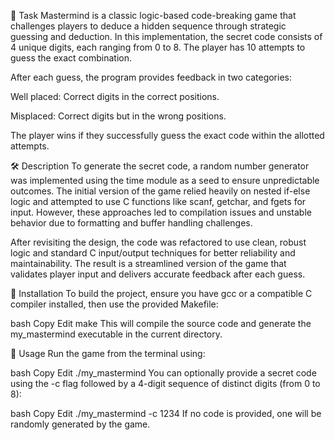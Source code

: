 🧩 Task
Mastermind is a classic logic-based code-breaking game that challenges players to deduce a hidden sequence through strategic guessing and deduction. In this implementation, the secret code consists of 4 unique digits, each ranging from 0 to 8. The player has 10 attempts to guess the exact combination.

After each guess, the program provides feedback in two categories:

Well placed: Correct digits in the correct positions.

Misplaced: Correct digits but in the wrong positions.

The player wins if they successfully guess the exact code within the allotted attempts.

🛠️ Description
To generate the secret code, a random number generator was implemented using the time module as a seed to ensure unpredictable outcomes. The initial version of the game relied heavily on nested if-else logic and attempted to use C functions like scanf, getchar, and fgets for input. However, these approaches led to compilation issues and unstable behavior due to formatting and buffer handling challenges.

After revisiting the design, the code was refactored to use clean, robust logic and standard C input/output techniques for better reliability and maintainability. The result is a streamlined version of the game that validates player input and delivers accurate feedback after each guess.

🧱 Installation
To build the project, ensure you have gcc or a compatible C compiler installed, then use the provided Makefile:

bash
Copy
Edit
make
This will compile the source code and generate the my_mastermind executable in the current directory.

🚀 Usage
Run the game from the terminal using:

bash
Copy
Edit
./my_mastermind
You can optionally provide a secret code using the -c flag followed by a 4-digit sequence of distinct digits (from 0 to 8):

bash
Copy
Edit
./my_mastermind -c 1234
If no code is provided, one will be randomly generated by the game.
